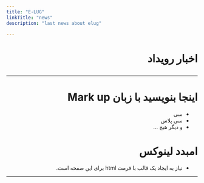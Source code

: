 ```yaml
---
title: "E-LUG"
linkTitle: "news"
description: "last news about elug"

---
```


<div class="hero" dir="rtl">
  <div class="container" dir="rtl">
        <h1 class="hero-title">
        اخبار رویداد <br />
        
---



# اینجا بنویسید با  زبان Mark up

 * سی
 * سی پلاس
 * و دیگر هیچ ... 
 

# امبدد لینوکس

 - نیاز به ایجاد یک قالب با فرمت html برای این صفحه است.
 





---
</div>
</div>


